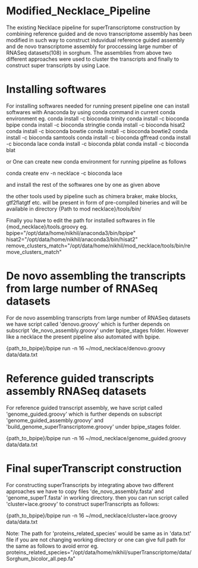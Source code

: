 # Modified_Necklace_Pipeline

The existing Necklace pipeline for superTranscriptome construction by combining reference guided and de novo transcriptome assembly has been modified in such way to construct induvidual reference guided assembly and de novo transcriptome assembly for proccessing large number of RNASeq datasets(108) in sorghum. The assemblies from above two different approaches were used to cluster the transcripts and finally to construct super transcripts by using Lace.

# Installing softwares
For installing softwares needed for running present pipeline one can install softwares with Anaconda by using conda command in current conda environment 
eg.
conda install -c bioconda trinity
conda install -c bioconda bpipe
conda install -c bioconda stringtie
conda install -c bioconda hisat2
conda install -c bioconda bowtie
conda install -c bioconda bowtie2
conda install -c bioconda samtools
conda install -c bioconda gffread
conda install -c bioconda lace
conda install -c bioconda pblat
conda install -c bioconda blat


or 
One can create new conda environment for running pipeline as follows 

conda create env -n necklace -c bioconda lace

and install the rest of the softwares one by one  as given above

the other tools used by pipeline such as chimera braker, make blocks, gtf2flatgtf etc. will be present in form of pre-compiled bineries and will be available in directory {Path to mod necklace}/tools/bin/

Finally you have to edit the path for installed softwares in file {mod_necklace}/tools.groovy 
eg.
bpipe="/opt/data/home/nikhil/anaconda3/bin/bpipe"
hisat2="/opt/data/home/nikhil/anaconda3/bin/hisat2"
remove_clusters_match="/opt/data/home/nikhil/mod_necklace/tools/bin/remove_clusters_match"


# De novo assembling the transcripts from large number of RNASeq datasets
For de novo assembling transcripts from large number of RNASeq datasets we have script called 'denovo.groovy' which is further depends on subscript 'de_novo_assembly.groovy' under bpipe_stages folder. However like a necklace the present pipeline also automated with bpipe.

{path_to_bpipe}/bpipe run -n 16 ~/mod_necklace/denovo.groovy data/data.txt

# Reference guided transcripts assembly RNASeq datasets
For reference guided transcript assembly, we have script called 'genome_guided.groovy' which is further depends on subscript 'genome_guided_assembly.groovy' and 'build_genome_superTranscriptome.groovy' under bpipe_stages folder. 

{path_to_bpipe}/bpipe run -n 16 ~/mod_necklace/genome_guided.groovy data/data.txt

# Final superTranscript construction 
For constructing superTranscripts by integrating above two different approaches we have to copy files 'de_novo_assembly.fasta' and 'genome_superT.fasta' in working directory. then you can run script called 'cluster+lace.groovy' to construct superTranscripts as follows:

{path_to_bpipe}/bpipe run -n 16 ~/mod_necklace/cluster+lace.groovy data/data.txt

Note:
The path for 'proteins_related_species' would be same as in 'data.txt' file if you are not changing working directory or one can give full path for the same as follows to avoid error
eg.
proteins_related_species="/opt/data/home/nikhil/superTranscriptome/data/Sorghum_bicolor_all.pep.fa"


